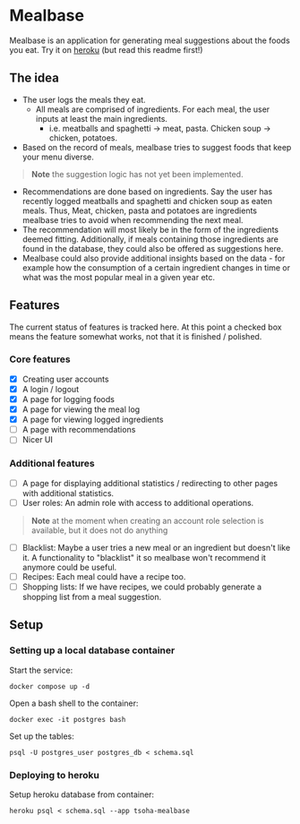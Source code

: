 # Mealbase
Mealbase is an application for generating meal suggestions about the foods you eat. Try
it on [heroku](https://tsoha-mealbase.herokuapp.com/) (but read this readme first!)

## The idea
- The user logs the meals they eat.
  - All meals are comprised of ingredients. For each meal, the user inputs at least the
main ingredients.
    - i.e. meatballs and spaghetti -> meat, pasta. Chicken soup -> chicken, potatoes.
- Based on the record of meals, mealbase tries to suggest foods that keep your menu
diverse. 
> **Note** the suggestion logic has not yet been implemented.
  - Recommendations are done based on ingredients. Say the user has recently logged
meatballs and spaghetti and chicken soup as eaten meals. Thus, Meat, chicken, pasta and
potatoes are ingredients mealbase tries to avoid when recommending the next meal.
  - The recommendation will most likely be in the form of the ingredients deemed
fitting. Additionally, if meals containing those ingredients are found in the database,
they could also be offered as suggestions here.
- Mealbase could also provide additional insights based on the data - for example how
the consumption of a certain ingredient changes in time or what was the most popular
meal in a given year etc.

## Features
The current status of features is tracked here. At this point a checked box means the
feature somewhat works, not that it is finished / polished.
### Core features
- [x] Creating user accounts
- [x] A login / logout
- [x] A page for logging foods
- [x] A page for viewing the meal log
- [x] A page for viewing logged ingredients
- [ ] A page with recommendations
- [ ] Nicer UI

### Additional features
- [ ] A page for displaying additional statistics / redirecting to other pages with
additional statistics.
- [ ] User roles: An admin role with access to additional operations.
> **Note** at the moment when creating an account role selection is available, but it
does not do anything
- [ ] Blacklist: Maybe a user tries a new meal or an ingredient but doesn't like it.
A functionality to "blacklist" it so mealbase won't recommend it anymore could be
useful.
- [ ] Recipes: Each meal could have a recipe too.
- [ ] Shopping lists: If we have recipes, we could probably generate a shopping list
from a meal suggestion.

## Setup
### Setting up a local database container
Start the service:
```console
docker compose up -d
```

Open a bash shell to the container:
```console
docker exec -it postgres bash
```

Set up the tables:
```console
psql -U postgres_user postgres_db < schema.sql
```

### Deploying to heroku
Setup heroku database from container:
```console
heroku psql < schema.sql --app tsoha-mealbase
```
